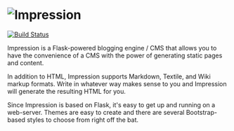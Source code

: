 ![Impression](http://scottblevins.net.s3.amazonaws.com/Impression.png)
==========
[![Build Status](https://travis-ci.org/smeggingsmegger/impression.svg?branch=master)](https://travis-ci.org/smeggingsmegger/impression)

Impression is a Flask-powered blogging engine / CMS that allows you to have the convenience of a CMS with the power of generating static pages and content.

In addition to HTML, Impression supports Markdown, Textile, and Wiki markup formats. Write in whatever way makes sense to you and Impression will generate the resulting HTML for you.

Since Impression is based on Flask, it's easy to get up and running on a web-server. Themes are easy to create and there are several Bootstrap-based styles to choose from right off the bat.
